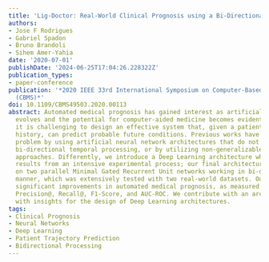 ```yaml
---
title: 'Lig-Doctor: Real-World Clinical Prognosis using a Bi-Directional Neural Network'
authors:
- Jose F Rodrigues
- Gabriel Spadon
- Bruno Brandoli
- Sihem Amer-Yahia
date: '2020-07-01'
publishDate: '2024-06-25T17:04:26.228322Z'
publication_types:
- paper-conference
publication: '*2020 IEEE 33rd International Symposium on Computer-Based Medical Systems
  (CBMS)*'
doi: 10.1109/CBMS49503.2020.00113
abstract: Automated medical prognosis has gained interest as artificial intelligence
  evolves and the potential for computer-aided medicine becomes evident. Nevertheless,
  it is challenging to design an effective system that, given a patient's medical
  history, can predict probable future conditions. Previous works have tackled the
  problem by using artificial neural network architectures that do not benefit from
  bi-directional temporal processing, or by utilizing non-generalizable inference
  approaches. Differently, we introduce a Deep Learning architecture whose design
  results from an intensive experimental process; our final architecture is based
  on two parallel Minimal Gated Recurrent Unit networks working in bi-directional
  manner, which was extensively tested with two real-world datasets. Our results demonstrate
  significant improvements in automated medical prognosis, as measured with metrics
  Precision@, Recall@, F1-Score, and AUC-ROC. We contribute with an architecture and
  with insights for the design of Deep Learning architectures.
tags:
- Clinical Prognosis
- Neural Networks
- Deep Learning
- Patient Trajectory Prediction
- Bidirectional Processing
---
```

